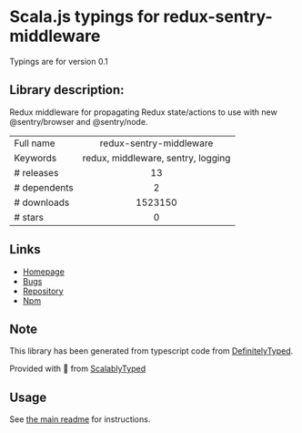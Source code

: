 
# Scala.js typings for redux-sentry-middleware

Typings are for version 0.1

## Library description:
Redux middleware for propagating Redux state/actions to use with new @sentry/browser and @sentry/node.

|                    |                 |
| ------------------ | :-------------: |
| Full name          | redux-sentry-middleware |
| Keywords           | redux, middleware, sentry, logging |
| # releases         | 13 |
| # dependents       | 2 |
| # downloads        | 1523150 |
| # stars            | 0 |

## Links
- [Homepage](https://github.com/ViditIsOnline/redux-sentry-middleware#readme)
- [Bugs](https://github.com/ViditIsOnline/redux-sentry-middleware/issues)
- [Repository](https://github.com/ViditIsOnline/redux-sentry-middleware)
- [Npm](https://www.npmjs.com/package/redux-sentry-middleware)
    


## Note
This library has been generated from typescript code from [DefinitelyTyped](https://definitelytyped.org).

Provided with :purple_heart: from [ScalablyTyped](https://github.com/oyvindberg/ScalablyTyped)

## Usage
See [the main readme](../../readme.md) for instructions.


